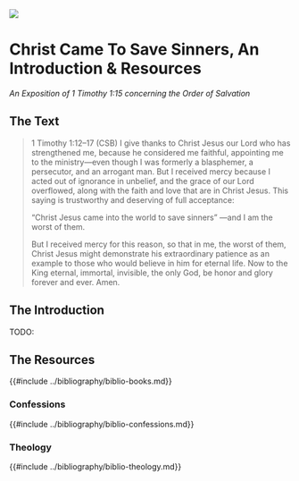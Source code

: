 <img class="intro-right" src="/images/art-darkness-crucifixion-dore.jpg">

# Christ Came To Save Sinners, An Introduction & Resources

*An Exposition of 1 Timothy 1:15 concerning the Order of Salvation*

## The Text

>1 Timothy 1:12–17 (CSB) I give thanks to Christ Jesus our Lord who has strengthened me, because he considered me faithful, appointing me to the ministry—even though I was formerly a blasphemer, a persecutor, and an arrogant man. But I received mercy because I acted out of ignorance in unbelief, and the grace of our Lord overflowed, along with the faith and love that are in Christ Jesus. This saying is trustworthy and deserving of full acceptance:
>
><span class="bgyc">“Christ Jesus came into the world to save sinners” —and I am the worst of them.</span>
>
>But I received mercy for this reason, so that in me, the worst of them, Christ Jesus might demonstrate his extraordinary patience as an example to those who would believe in him for eternal life. Now to the King eternal, immortal, invisible, the only God, be honor and glory forever and ever. Amen.

## The Introduction

TODO:

## The Resources

<img class="intro-right" src="/images/art-darkness-crucifixion-dore.jpg" hidden>

{{#include ../bibliography/biblio-books.md}}

### Confessions

{{#include ../bibliography/biblio-confessions.md}}

### Theology

{{#include ../bibliography/biblio-theology.md}}
